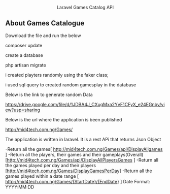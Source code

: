 <p align="center">Laravel Games Catalog API</p>

## About Games Catalogue

Download the file and run the below

composer update

create a database

php artisan migrate


i created playters randomly using the faker class;

i used sql query to created random gamesplay in the database 

Below is the link to generate random Data

https://drive.google.com/file/d/1JDBA4J_CXugMxa2YvF1CFyX_e24EGnbv/view?usp=sharing


Below is the url where the application is been published

http://mid4tech.com.ng/Games/


The application is written in laravel. It is a rest APi that returns Json Object

-Return all the games[ http://mid4tech.com.ng/Games/api/DisplayAllgames ]
-Return all the players, their games and their gameplays(Overall) [http://mid4tech.com.ng/Games/api/DisplayAllPlayersGames ]
-Return all the games played per day and their players [http://mid4tech.com.ng/Games/DisplayGamesPerDay]
-Return all the games played within a date range [ http://mid4tech.com.ng/Games/{StartDate}/{EndDate} ] Date Format: YYYY:MM:DD
